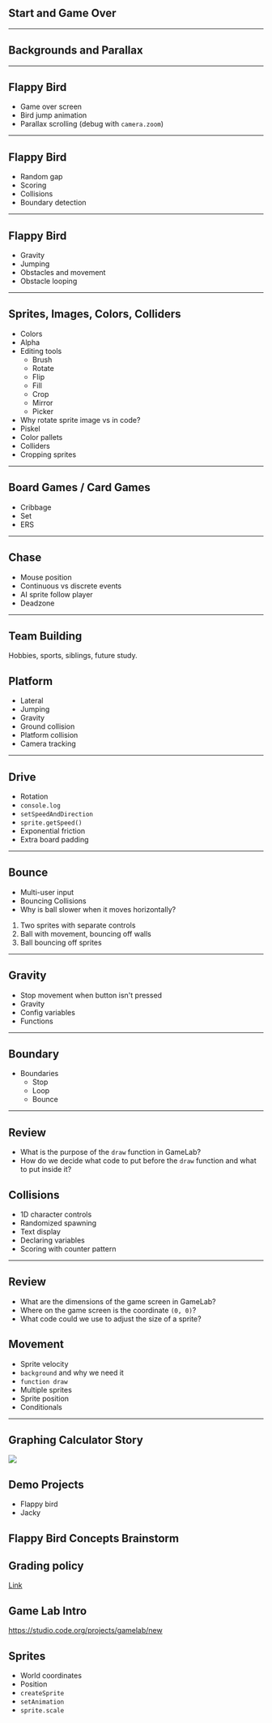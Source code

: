## Start and Game Over

---

## Backgrounds and Parallax

---

## Flappy Bird

- Game over screen
- Bird jump animation
- Parallax scrolling (debug with `camera.zoom`)

---

## Flappy Bird

- Random gap
- Scoring
- Collisions
- Boundary detection

---

## Flappy Bird

- Gravity
- Jumping
- Obstacles and movement
- Obstacle looping

---

## Sprites, Images, Colors, Colliders

- Colors
- Alpha
- Editing tools
  - Brush
  - Rotate
  - Flip
  - Fill
  - Crop
  - Mirror
  - Picker
- Why rotate sprite image vs in code?
- Piskel
- Color pallets
- Colliders
- Cropping sprites

---

## Board Games / Card Games

- Cribbage
- Set
- ERS

---

## Chase

- Mouse position
- Continuous vs discrete events
- AI sprite follow player
- Deadzone

---

## Team Building

Hobbies, sports, siblings, future study.

## Platform

- Lateral
- Jumping
- Gravity
- Ground collision
- Platform collision
- Camera tracking

---

## Drive

- Rotation
- `console.log`
- `setSpeedAndDirection`
- `sprite.getSpeed()`
- Exponential friction
- Extra board padding

---

## Bounce

- Multi-user input
- Bouncing Collisions
- Why is ball slower when it moves horizontally?

1. Two sprites with separate controls
2. Ball with movement, bouncing off walls
3. Ball bouncing off sprites

---

## Gravity

- Stop movement when button isn't pressed
- Gravity
- Config variables
- Functions

---

## Boundary

- Boundaries
  - Stop
  - Loop
  - Bounce

---

## Review

- What is the purpose of the `draw` function in GameLab?
- How do we decide what code to put before the `draw` function and what to put
  inside it?

## Collisions

- 1D character controls
- Randomized spawning
- Text display
- Declaring variables
- Scoring with counter pattern

---

## Review

- What are the dimensions of the game screen in GameLab?
- Where on the game screen is the coordinate `(0, 0)`?
- What code could we use to adjust the size of a sprite?

## Movement

- Sprite velocity
- `background` and why we need it
- `function draw`
- Multiple sprites
- Sprite position
- Conditionals

---

## Graphing Calculator Story

![](assets/calculator.jpg)

## Demo Projects

- Flappy bird
- Jacky

## Flappy Bird Concepts Brainstorm

## Grading policy

[Link](../shared/grading.md)

## Game Lab Intro

https://studio.code.org/projects/gamelab/new

## Sprites

- World coordinates
- Position
- `createSprite`
- `setAnimation`
- `sprite.scale`
